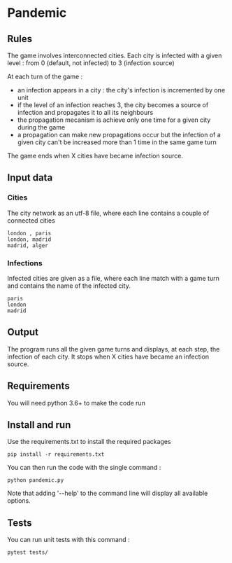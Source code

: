 # Pandemic

## Rules
The game involves interconnected cities.
Each city is infected with a given level : from 0 (default, not infected) to 3 (infection source)

At each turn of the game :
- an infection appears in a city : the city's infection is incremented by one unit
- if the level of an infection reaches 3, the city becomes a source of infection and propagates it to all its neighbours
- the propagation mecanism is achieve only one time for a given city during the game
- a propagation can make new propagations occur but the infection of a given city can't be increased more than 1 time in the same game turn

The game ends when X cities have became infection source.

## Input data

### Cities
The city network as an utf-8 file, where each line contains a couple of connected cities

```
london , paris
london, madrid
madrid, alger
```

### Infections
Infected cities are given as a file, where each line match with a game turn and contains the name of the infected city.

```
paris
london
madrid
```

## Output
The program runs all the given game turns and displays, at each step, the infection of each city. It stops when X cities have became an infection source.

## Requirements
You will need python 3.6+ to make the code run

## Install and run
Use the requirements.txt to install the required packages

```
pip install -r requirements.txt
```

You can then run the code with the single command :

```
python pandemic.py
```

Note that adding '--help' to the command line will display all available options.

## Tests
You can run unit tests with this command :

```
pytest tests/
```
